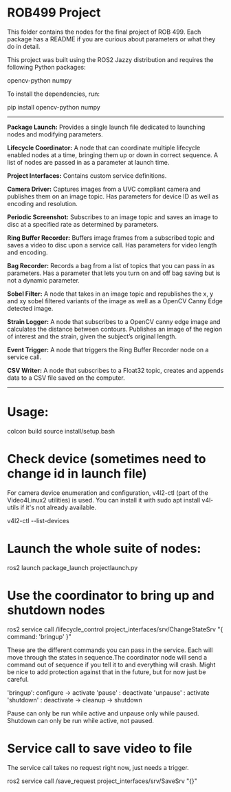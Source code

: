 # ROB499 Project

This folder contains the nodes for the final project of ROB 499. Each package has a README if you 
are curious about parameters or what they do in detail. 

This project was built using the ROS2 Jazzy distribution and requires the following Python packages:

opencv-python
numpy

To install the dependencies, run:

pip install opencv-python numpy

--------------------------------------------------------------------------------------------------

**Package Launch:**  Provides a single launch file dedicated to launching nodes and modifying parameters.

**Lifecycle Coordinator:** A node that can coordinate multiple lifecycle enabled nodes at a time, bringing
them up or down in correct sequence. A list of nodes are passed in as a parameter at launch time.

**Project Interfaces:** Contains custom service definitions.

**Camera Driver:** Captures images from a UVC compliant camera and publishes them on an image topic.
Has parameters for device ID as well as encoding and resolution.

**Periodic Screenshot:** Subscribes to an image topic and saves an image to disc at a specified rate 
as determined by parameters.

**Ring Buffer Recorder:** Buffers image frames from a subscribed topic and saves a video to disc upon 
a service call. Has parameters for video length and encoding.

**Bag Recorder:** Records a bag from a list of topics that you can pass in as parameters. 
Has a parameter that lets you turn on and off bag saving but is not a dynamic parameter.

**Sobel Filter:** A node that takes in an image topic and republishes the x, y and xy sobel filtered 
variants of the image as well as a OpenCV Canny Edge detected image. 

**Strain Logger:** A node that subscribes to a OpenCV canny edge image and calculates the distance between
contours. Publishes an image of the region of interest and the strain, given the subject’s original length.

**Event Trigger:** A node that triggers the Ring Buffer Recorder node on a service call.

**CSV Writer:** A node that subscribes to a Float32 topic, creates and appends data to a CSV file saved on 
the computer. 

--------------------------------------------------------------------------------------------------

# Usage:

colcon build
source install/setup.bash

# Check device (sometimes need to change id in launch file)
For camera device enumeration and configuration, v4l2-ctl (part of the Video4Linux2 utilities) is used. You can install it with sudo apt install v4l-utils if it's not already available.

v4l2-ctl --list-devices


# Launch the whole suite of nodes:
ros2 launch package_launch projectlaunch.py

# Use the coordinator to bring up and shutdown nodes
ros2 service call /lifecycle_control project_interfaces/srv/ChangeStateSrv "{ command: 'bringup' }"

These are the different commands you can pass in the service. Each will move through the states in sequence.The coordinator node will send a command out of sequence if you tell it to and everything will crash. Might be 
nice to add protection against that in the future, but for now just be careful.

'bringup': configure -> activate
'pause' : deactivate
'unpause' : activate
'shutdown' : deactivate -> cleanup -> shutdown


Pause can only be run while active and unpause only while paused. Shutdown can only be run while active, not paused.

# Service call to save video to file
The service call takes no request right now, just needs a trigger.

ros2 service call /save_request project_interfaces/srv/SaveSrv "{}"





